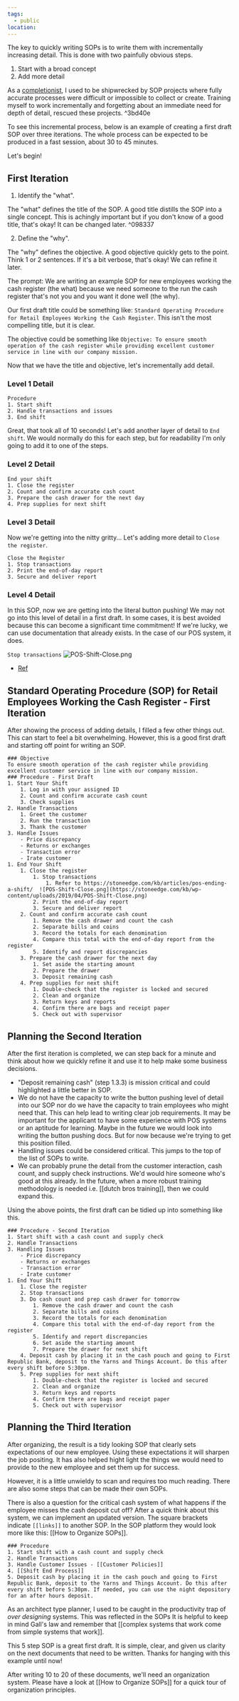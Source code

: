 ```yaml
---
tags:
  - public
location:
---
```

The key to quickly writing SOPs is to write them with incrementally increasing detail. This is done with two painfully obvious steps.
1. Start with a broad concept
2. Add more detail

As a [completionist](https://en.wikipedia.org/wiki/The_Completionist), I used to be shipwrecked by SOP projects where fully accurate processes were difficult or impossible to collect or create. Training myself to work incrementally and forgetting about an immediate need for depth of detail, rescued these projects. ^3bd40e

To see this incremental process, below is an example of creating a first draft SOP over three iterations. The whole process can be expected to be produced in a fast session, about 30 to 45 minutes. 

Let's begin!
## First Iteration

1. Identify the "what".

The "what" defines the title of the SOP. A good title distills the SOP into a single concept. This is achingly important but if you don't know of a good title, that's okay! It can be changed later. ^098337

2. Define the "why".

The "why" defines the objective. A good objective quickly gets to the point. Think 1 or 2 sentences. If it's a bit verbose, that's okay! We can refine it later.

The prompt: We are writing an example SOP for new employees working the cash register (the what) because we need someone to the run the cash register that's not you and you want it done well (the why).

Our first draft title could be something like: `Standard Operating Procedure for Retail Employees Working the Cash Register`. This isn't the most compelling title, but it is clear.

The objective could be something like `Objective: To ensure smooth operation of the cash register while providing excellent customer service in line with our company mission.`

Now that we have the title and objective, let's incrementally add detail.
### Level 1 Detail

```
Procedure
1. Start shift
2. Handle transactions and issues
3. End shift
```

Great, that took all of 10 seconds! Let's add another layer of detail to `End shift`. We would normally do this for each step, but for readability I'm only going to add it to one of the steps.
### Level 2 Detail

```
End your shift
1. Close the register
2. Count and confirm accurate cash count
3. Prepare the cash drawer for the next day
4. Prep supplies for next shift
```
### Level 3 Detail

Now we're getting into the nitty gritty... Let's adding more detail to `Close the register`.

```
Close the Register
1. Stop transactions
2. Print the end-of-day report
3. Secure and deliver report
```
### Level 4 Detail
In this SOP, now we are getting into the literal button pushing! We may not go into this level of detail in a first draft. In some cases, it is best avoided because this can become a significant time commitment! If we're lucky, we can use documentation that already exists. In the case of our POS system, it does.

`Stop transactions`
 ![POS-Shift-Close.png](https://stoneedge.com/kb/wp-content/uploads/2019/04/POS-Shift-Close.png)
- [Ref](https://stoneedge.com/kb/articles/pos-ending-a-shift/)

## Standard Operating Procedure (SOP) for Retail Employees Working the Cash Register - First Iteration

After showing the process of adding details, I filled a few other things out. This can start to feel a bit overwhelming. However, this is a good first draft and starting off point for writing an SOP.
```
### Objective
To ensure smooth operation of the cash register while providing excellent customer service in line with our company mission.
### Procedure - First Draft
1. Start Your Shift
	1. Log in with your assigned ID
	2. Count and confirm accurate cash count
	3. Check supplies
2. Handle Transactions
	1. Greet the customer
	2. Run the transaction
	3. Thank the customer
3. Handle Issues
	- Price discrepancy
	- Returns or exchanges
	- Transaction error
	- Irate customer
1. End Your Shift
	1. Close the register
		1. Stop transactions
			1. Refer to https://stoneedge.com/kb/articles/pos-ending-a-shift/  ![POS-Shift-Close.png](https://stoneedge.com/kb/wp-content/uploads/2019/04/POS-Shift-Close.png)
		2. Print the end-of-day report
		3. Secure and deliver report
	2. Count and confirm accurate cash count
		1. Remove the cash drawer and count the cash
		2. Separate bills and coins
		3. Record the totals for each denomination
		4. Compare this total with the end-of-day report from the register
		5. Identify and report discrepancies
	3. Prepare the cash drawer for the next day
		1. Set aside the starting amount
		2. Prepare the drawer
		3. Deposit remaining cash
	4. Prep supplies for next shift
		1. Double-check that the register is locked and secured
		2. Clean and organize
		3. Return keys and reports
		4. Confirm there are bags and receipt paper
		5. Check out with supervisor
```

## Planning the Second Iteration
After the first iteration is completed, we can step back for a minute and think about how we quickly refine it and use it to help make some business decisions.

- "Deposit remaining cash" (step 1.3.3) is mission critical and could highlighted a little better in SOP.
- We do not have the capacity to write the button pushing level of detail into our SOP nor do we have the capacity to train employees who might need that. This can help lead to writing clear job requirements. It may be important for the applicant to have some experience with POS systems or an aptitude for learning. Maybe in the future we would look into writing the button pushing docs. But for now because we're trying to get this position filled.
- Handling issues could be considered critical. This jumps to the top of the list of SOPs to write.
- We can probably prune the detail from the customer interaction, cash count, and supply check instructions. We'd would hire someone who's good at this already. In the future, when a more robust training methodology is needed i.e. [[dutch bros training]], then we could expand this.

Using the above points, the first draft can be tidied up into something like this.

```
### Procedure - Second Iteration
1. Start shift with a cash count and supply check
2. Handle Transactions
3. Handling Issues
	- Price discrepancy
	- Returns or exchanges
	- Transaction error
	- Irate customer
1. End Your Shift
	1. Close the register
	2. Stop transactions
	3. Do cash count and prep cash drawer for tomorrow 
		1. Remove the cash drawer and count the cash
		2. Separate bills and coins
		3. Record the totals for each denomination
		4. Compare this total with the end-of-day report from the register
		5. Identify and report discrepancies
		6. Set aside the starting amount
		7. Prepare the drawer for next shift
	4. Deposit cash by placing it in the cash pouch and going to First Republic Bank, deposit to the Yarns and Things Account. Do this after every shift before 5:30pm.
	5. Prep supplies for next shift 
		1. Double-check that the register is locked and secured
		2. Clean and organize
		3. Return keys and reports
		4. Confirm there are bags and receipt paper
		5. Check out with supervisor
```
## Planning the Third Iteration

After organizing, the result is a tidy looking SOP that clearly sets expectations of our new employee. Using these expectations it will sharpen the job positing. It has also helped hight light the things we would need to provide to the new employee and set them up for success.

However, it is a little unwieldy to scan and requires too much reading. There are also some steps that can be made their own SOPs.

There is also a question for the critical cash system of what happens if the employee misses the cash deposit cut off? After a quick think about this system, we can implement an updated version. The square brackets indicate `[[links]]` to another SOP. In the SOP platform they would look more like this: [[How to Organize SOPs]].

```
### Procedure
1. Start shift with a cash count and supply check
2. Handle Transactions
3. Handle Customer Issues - [[Customer Policies]]
4. [[Shift End Process]]
5. Deposit cash by placing it in the cash pouch and going to First Republic Bank, deposit to the Yarns and Things Account. Do this after every shift before 5:30pm. If needed, you can use the night depository for an after hours deposit.
```

As an architect type planner, I used to be caught in the productivity trap of *over designing* systems. This was reflected in the SOPs It is helpful to keep in mind Gall's law and remember that [[complex systems that work come from simple systems that work]].

This 5 step SOP is a great first draft. It is simple, clear, and given us clarity on the next documents that need to be written. Thanks for hanging with this example until now!

After writing 10 to 20 of these documents, we'll need an organization system. Please have a look at [[How to Organize SOPs]] for a quick tour of organization principles.